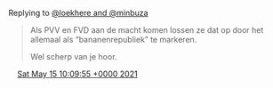 Replying to [@loekhere and @minbuza](https://twitter.com/loekhere/status/1393502052140077059)

> Als PVV en FVD aan de macht komen lossen ze dat op door het allemaal als “bananenrepubliek” te markeren\.   
>   
> Wel scherp van je hoor\.

<img src="../../media/tweet.ico" width="12" /> [Sat May 15 10:09:55 +0000 2021](https://twitter.com/DromerDenker/status/1393508936179924992)